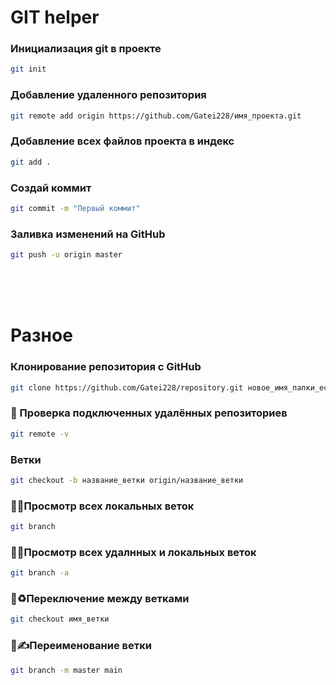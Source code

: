 # GIT helper

### Инициализация git в проекте <br> 
```bash
git init
```
### Добавление удаленного репозитория <br> 
```bash
git remote add origin https://github.com/Gatei228/имя_проекта.git
```
### Добавление всех файлов проекта в индекс <br> 
```bash
git add .
```
### Создай коммит <br> 
```bash
git commit -m "Первый коммит"
```
### Заливка изменений на GitHub <br> 
```bash
git push -u origin master
```
<br><br><br>

# Разное 
### Клонирование репозитория с GitHub
```bash
git clone https://github.com/Gatei228/repository.git новое_имя_папки_если_хош
```
### 🦎 Проверка подключенных удалённых репозиториев
```bash
git remote -v
```
### Ветки

```bash
git checkout -b название_ветки origin/название_ветки
```



### 🌿👀Просмотр всех локальных веток
```bash 
git branch
```
### 🌿👀Просмотр всех удалнных и локальных веток
```bash 
git branch -a
```
### 🌿♻️Переключение между ветками 
```bash 
git checkout имя_ветки
```
### 🌿✍️Переименование ветки 
```bash 
git branch -m master main
```





